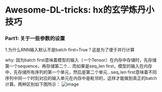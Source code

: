 # Awesome-DL-tricks: hx的玄学炼丹小技巧

### Part1: 关于一些参数的设置
1.为什么RNN输入默认不是batch first=True？这是为了便于并行计算

why: 因为batch first意味着模型的输入（一个Tensor）在内存中存储时，先存储第一个sequence，再存储第二个... 而如果是seq_len first，模型的输入在内存中，先存储所有序列的第一个单元，然后是第二个单元...seq_len first意味着不同序列中同一个时刻对应的输入单元在内存中是毗邻的，这样才能做到真正的batch计算。两种区别如下图所示：
![image](https://user-images.githubusercontent.com/57054352/134612500-d8e90e51-eb01-42a2-b847-533d5d2da9b1.png)


